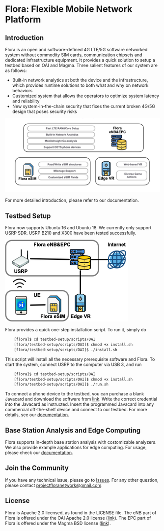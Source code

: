 # Flora: Flexible Mobile Network Platform 


## Introduction
Flora is an open and software-defined 4G LTE/5G software networked system without commodity SIM cards, communication chipsets and dedicated infrastructure equipment. It provides a quick solution to setup a testbed based on OAI and Magma.
Three salient features of our system are as follows:
- Built-in network analytics at both the device and the infrastructure, which provides runtime solutions to both what and why on network behaviors
- Customized system that allows the operators to optimize system latency and reliability
- New system-in-the-chain security that fixes the current broken 4G/5G design that poses security risks

![intro](./docs/figures/intro.png)

For more detailed introduction, please refer to our documentation.





## Testbed Setup

Flora now supports Ubuntu 16 and Ubuntu 18. 
We currently only support USRP SDR. USRP B210 and X300 have been tested successfully.

![intro](./docs/figures/testbed.png)

Flora provides a quick one-step installation script. To run it, simply do

```bash
    [flora]$ cd testbed-setup/scripts/OAI
    [flora/testbed-setup/scripts/OAI]$ chmod +x install.sh
    [flora/testbed-setup/scripts/OAI]$ ./install.sh
```


This script will install all the necessary prerequisite software and Flora. To start the system, connect USRP to the computer via USB 3, and run
```bash
    [flora]$ cd testbed-setup/scripts/OAI
    [flora/testbed-setup/scripts/OAI]$ chmod +x install.sh
    [flora/testbed-setup/scripts/OAI]$ ./run.sh
```

To connect a phone device to the testbed, you can purchase a blank Javacard and download the software from [link](http://metro.cs.ucla.edu/codeshare.html). Write the correct credential into the Javacard as instructed. Insert the programmed Javacard into any commercial off-the-shelf device and connect to our testbed. For more details, see our [documentation](https://project-flora.github.io/Flora/quick_start/).


## Base Station Analysis and Edge Computing 
Flora supports in-depth base station analysis with costomizable analyzers. 
We also provide example applications for edge computing.
For usage, please check our [documentation](https://project-flora.github.io/Flora/quick_start/).



## Join the Community
If you have any technical issue, please go to [Issues](https://github.com/project-flora/Flora/issues).
For any other question, please contact projectfloranetwork@gmail.com.


## License
Flora is Apache 2.0 licensed, as found in the LICENSE file. The eNB part of Flora is offered under the OAI Apache 2.0 license ([link](https://gitlab.eurecom.fr/oai/openairinterface5g/-/blob/master/LICENSE)). The EPC part of Flora is offered under the Magma BSD license ([link](https://github.com/magma/magma/blob/master/LICENSE)).

